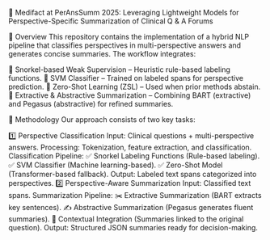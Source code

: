 🚀 Medifact at PerAnsSumm 2025: Leveraging Lightweight Models for Perspective-Specific Summarization of Clinical Q & A Forums

📌 Overview
This repository contains the implementation of a hybrid NLP pipeline that classifies perspectives in multi-perspective answers and generates concise summaries. The workflow integrates:

🔹 Snorkel-based Weak Supervision – Heuristic rule-based labeling functions.
🔹 SVM Classifier – Trained on labeled spans for perspective prediction.
🔹 Zero-Shot Learning (ZSL) – Used when prior methods abstain.
🔹 Extractive & Abstractive Summarization – Combining BART (extractive) and Pegasus (abstractive) for refined summaries.

🔬 Methodology
Our approach consists of two key tasks:

1️⃣ Perspective Classification
Input: Clinical questions + multi-perspective answers.
Processing: Tokenization, feature extraction, and classification.
Classification Pipeline:
✅ Snorkel Labeling Functions (Rule-based labeling).
✅ SVM Classifier (Machine learning-based).
✅ Zero-Shot Model (Transformer-based fallback).
Output: Labeled text spans categorized into perspectives.
2️⃣ Perspective-Aware Summarization
Input: Classified text spans.
Summarization Pipeline:
✂️ Extractive Summarization (BART extracts key sentences).
✍️ Abstractive Summarization (Pegasus generates fluent summaries).
🔗 Contextual Integration (Summaries linked to the original question).
Output: Structured JSON summaries ready for decision-making.

